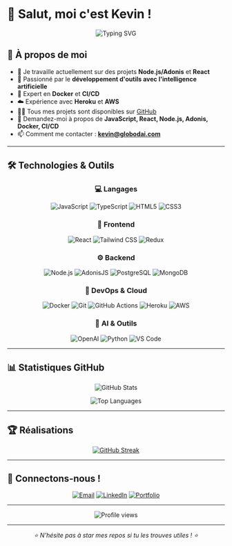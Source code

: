 # 👋 Salut, moi c'est Kevin !

<div align="center">
  <img src="https://readme-typing-svg.herokuapp.com?font=Fira+Code&weight=600&size=28&pause=1000&color=2E9EF7&center=true&vCenter=true&width=600&lines=Full+Stack+Developer+%F0%9F%9A%80;AI+Tools+Builder+%F0%9F%A4%96;DevOps+Enthusiast+%E2%9A%99%EF%B8%8F;Open+Source+Contributor+%F0%9F%92%BB" alt="Typing SVG" />
</div>

## 🚀 À propos de moi

- 🔭 Je travaille actuellement sur des projets **Node.js/Adonis** et **React**
- 🤖 Passionné par le **développement d'outils avec l'intelligence artificielle**
- 🐳 Expert en **Docker** et **CI/CD**
- ☁️ Expérience avec **Heroku** et **AWS**
- 👨‍💻 Tous mes projets sont disponibles sur [GitHub](https://github.com/artik0din)
- 💬 Demandez-moi à propos de **JavaScript, React, Node.js, Adonis, Docker, CI/CD**
- 📫 Comment me contacter : **[kevin@globodai.com](mailto:kevin@globodai.com)**

---

## 🛠️ Technologies & Outils

<div align="center">

### 💻 Langages
![JavaScript](https://img.shields.io/badge/-JavaScript-F7DF1E?style=for-the-badge&logo=javascript&logoColor=black)
![TypeScript](https://img.shields.io/badge/-TypeScript-3178C6?style=for-the-badge&logo=typescript&logoColor=white)
![HTML5](https://img.shields.io/badge/-HTML5-E34F26?style=for-the-badge&logo=html5&logoColor=white)
![CSS3](https://img.shields.io/badge/-CSS3-1572B6?style=for-the-badge&logo=css3&logoColor=white)

### 🎨 Frontend
![React](https://img.shields.io/badge/-React-61DAFB?style=for-the-badge&logo=react&logoColor=black)
![Tailwind CSS](https://img.shields.io/badge/-Tailwind_CSS-38B2AC?style=for-the-badge&logo=tailwind-css&logoColor=white)
![Redux](https://img.shields.io/badge/-Redux-764ABC?style=for-the-badge&logo=redux&logoColor=white)

### ⚙️ Backend
![Node.js](https://img.shields.io/badge/-Node.js-339933?style=for-the-badge&logo=node.js&logoColor=white)
![AdonisJS](https://img.shields.io/badge/-AdonisJS-220052?style=for-the-badge&logo=adonisjs&logoColor=white)
![PostgreSQL](https://img.shields.io/badge/-PostgreSQL-336791?style=for-the-badge&logo=postgresql&logoColor=white)
![MongoDB](https://img.shields.io/badge/-MongoDB-47A248?style=for-the-badge&logo=mongodb&logoColor=white)

### 🚀 DevOps & Cloud
![Docker](https://img.shields.io/badge/-Docker-2496ED?style=for-the-badge&logo=docker&logoColor=white)
![Git](https://img.shields.io/badge/-Git-F05032?style=for-the-badge&logo=git&logoColor=white)
![GitHub Actions](https://img.shields.io/badge/-GitHub_Actions-2088FF?style=for-the-badge&logo=github-actions&logoColor=white)
![Heroku](https://img.shields.io/badge/-Heroku-430098?style=for-the-badge&logo=heroku&logoColor=white)
![AWS](https://img.shields.io/badge/-AWS-232F3E?style=for-the-badge&logo=amazon-aws&logoColor=white)

### 🤖 AI & Outils
![OpenAI](https://img.shields.io/badge/-OpenAI-412991?style=for-the-badge&logo=openai&logoColor=white)
![Python](https://img.shields.io/badge/-Python-3776AB?style=for-the-badge&logo=python&logoColor=white)
![VS Code](https://img.shields.io/badge/-VS_Code-007ACC?style=for-the-badge&logo=visual-studio-code&logoColor=white)

</div>

---

## 📊 Statistiques GitHub

<div align="center">
  
  ![GitHub Stats](https://github-readme-stats-chi-eight-33.vercel.app/api?username=artik0din&show_icons=true&theme=tokyonight&hide_border=true&include_all_commits=true&count_private=true)
  
  ![Top Languages](https://github-readme-stats-chi-eight-33.vercel.app/api/top-langs/?username=artik0din&layout=compact&theme=tokyonight&hide_border=true&langs_count=8&count_private=true)

</div>

---

## 🏆 Réalisations

<div align="center">

  [![GitHub Streak](https://streak-stats.demolab.com/?user=artik0din&theme=tokyonight&hide_border=true)](https://git.io/streak-stats)

</div>

---

## 🤝 Connectons-nous !

<div align="center">

[![Email](https://img.shields.io/badge/-kevin@globodai.com-D14836?style=for-the-badge&logo=gmail&logoColor=white)](mailto:kevin@globodai.com)
[![LinkedIn](https://img.shields.io/badge/-LinkedIn-0077B5?style=for-the-badge&logo=linkedin&logoColor=white)](https://www.linkedin.com/in/ton-profil)
[![Portfolio](https://img.shields.io/badge/-Portfolio-000000?style=for-the-badge&logo=react&logoColor=white)](https://ton-portfolio.com)

</div>

---

<div align="center">
  <img src="https://komarev.com/ghpvc/?username=artik0din&color=blueviolet&style=for-the-badge&label=VUES+DU+PROFIL" alt="Profile views" />
</div>

---

<div align="center">
  <i>⭐️ N'hésite pas à star mes repos si tu les trouves utiles ! ⭐️</i>
</div>
